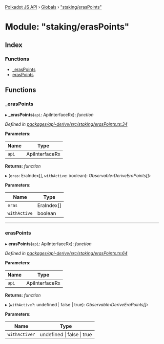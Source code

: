 [Polkadot JS API](../README.md) › [Globals](../globals.md) › ["staking/erasPoints"](_staking_eraspoints_.md)

# Module: "staking/erasPoints"

## Index

### Functions

* [_erasPoints](_staking_eraspoints_.md#_eraspoints)
* [erasPoints](_staking_eraspoints_.md#eraspoints)

## Functions

###  _erasPoints

▸ **_erasPoints**(`api`: ApiInterfaceRx): *function*

*Defined in [packages/api-derive/src/staking/erasPoints.ts:34](https://github.com/polkadot-js/api/blob/4bd2f2fc32/packages/api-derive/src/staking/erasPoints.ts#L34)*

**Parameters:**

Name | Type |
------ | ------ |
`api` | ApiInterfaceRx |

**Returns:** *function*

▸ (`eras`: EraIndex[], `withActive`: boolean): *Observable‹DeriveEraPoints[]›*

**Parameters:**

Name | Type |
------ | ------ |
`eras` | EraIndex[] |
`withActive` | boolean |

___

###  erasPoints

▸ **erasPoints**(`api`: ApiInterfaceRx): *function*

*Defined in [packages/api-derive/src/staking/erasPoints.ts:64](https://github.com/polkadot-js/api/blob/4bd2f2fc32/packages/api-derive/src/staking/erasPoints.ts#L64)*

**Parameters:**

Name | Type |
------ | ------ |
`api` | ApiInterfaceRx |

**Returns:** *function*

▸ (`withActive?`: undefined | false | true): *Observable‹DeriveEraPoints[]›*

**Parameters:**

Name | Type |
------ | ------ |
`withActive?` | undefined &#124; false &#124; true |
